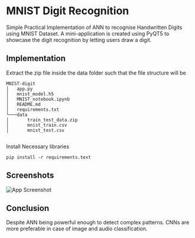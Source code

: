 
# MNIST Digit Recognition

Simple Practical Implementation of ANN to recognise Handwritten Digits using MNIST Dataset. A mini-application is created using PyQT5 to showcase the digit recognition by letting users draw a digit.


## Implementation

Extract the zip file inside the data folder such that the file structure will be

```
MNIST-digit
│   app.py
│   mnist_model.h5
│   MNIST_notebook.ipynb
│   README.md
│   requirements.txt
└───data
│       train_test_data.zip
│       mnist_train.csv
│       mnist_test.csv
     
```
Install Necessary libraries
```
pip install -r requirements.text
```
    
## Screenshots

![App Screenshot](https://via.placeholder.com/468x300?text=App+Screenshot+Here)


## Conclusion

Despite ANN being powerful enough to detect complex patterns. CNNs are more preferable in case of image and audio classification.
